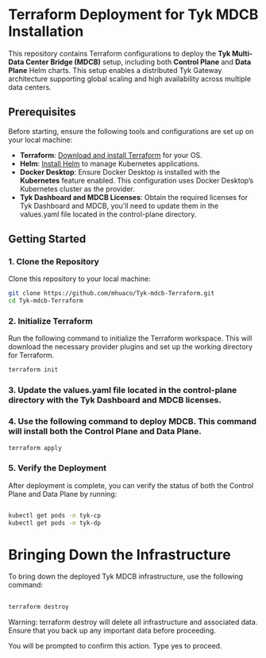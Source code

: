 # Terraform Deployment for Tyk MDCB Installation

This repository contains Terraform configurations to deploy the **Tyk Multi-Data Center Bridge (MDCB)** setup, including both **Control Plane** and **Data Plane** Helm charts. This setup enables a distributed Tyk Gateway architecture supporting global scaling and high availability across multiple data centers.

## Prerequisites

Before starting, ensure the following tools and configurations are set up on your local machine:

- **Terraform**: [Download and install Terraform](https://www.terraform.io/downloads) for your OS.
- **Helm**: [Install Helm](https://helm.sh/docs/intro/install/) to manage Kubernetes applications.
- **Docker Desktop**: Ensure Docker Desktop is installed with the **Kubernetes** feature enabled. This configuration uses Docker Desktop’s Kubernetes cluster as the provider.
- **Tyk Dashboard and MDCB Licenses**: Obtain the required licenses for Tyk Dashboard and MDCB, you'll need to update them in the values.yaml file located in the control-plane directory.

## Getting Started

### 1. Clone the Repository
Clone this repository to your local machine:

```bash
git clone https://github.com/mhuaco/Tyk-mdcb-Terraform.git
cd Tyk-mdcb-Terraform
```
### 2. Initialize Terraform
Run the following command to initialize the Terraform workspace. This will download the necessary provider plugins and set up the working directory for Terraform.

```bash
terraform init
```
### 3. Update the values.yaml file located in the control-plane directory with the Tyk Dashboard and MDCB licenses.

### 4. Use the following command to deploy MDCB. This command will install both the Control Plane and Data Plane.
```bash
terraform apply
```


### 5. Verify the Deployment
After deployment is complete, you can verify the status of both the Control Plane and Data Plane by running:

```bash

kubectl get pods -n tyk-cp
kubectl get pods -n tyk-dp
```


# Bringing Down the Infrastructure
To bring down the deployed Tyk MDCB infrastructure, use the following command:

```bash
 
terraform destroy
```
Warning: terraform destroy will delete all infrastructure and associated data. Ensure that you back up any important data before proceeding.

You will be prompted to confirm this action. Type yes to proceed.
